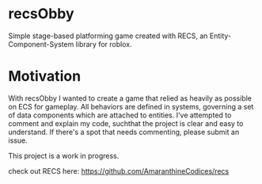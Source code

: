 # recsObby
Simple stage-based platforming game created with RECS, an Entity-Component-System library for roblox.

# Motivation
With recsObby I wanted to create a game that relied as heavily as possible on ECS for gameplay. All behaviors are defined in systems, governing a set of data components which are attached to entities. I've attempted to comment and explain my code, suchthat the project is clear and easy to understand. If there's a spot that needs commenting, please submit an issue.

This project is a work in progress.

check out RECS here: https://github.com/AmaranthineCodices/recs
